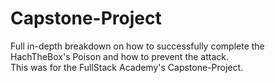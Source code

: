 # Capstone-Project
Full in-depth breakdown on how to successfully complete the HachTheBox's Poison and how to prevent the attack.  
This was for the FullStack Academy's Capstone-Project.
